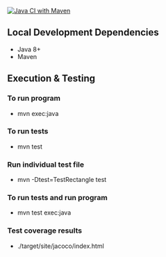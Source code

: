 [![Java CI with Maven](https://github.com/tamsler/rectangles/actions/workflows/maven.yml/badge.svg)](https://github.com/tamsler/rectangles/actions/workflows/maven.yml)

## Local Development Dependencies

- Java 8+
- Maven

## Execution & Testing
### To run program
- mvn exec:java

### To run tests
- mvn test

### Run individual test file
- mvn -Dtest=TestRectangle test

### To run tests and run program
- mvn test exec:java

### Test coverage results
- ./target/site/jacoco/index.html
